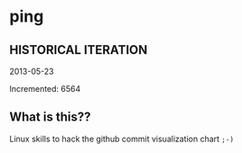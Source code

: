 # ping

## HISTORICAL ITERATION
2013-05-23

Incremented: 6564

## What is this?? 
Linux skills to hack the github commit visualization chart `;-)`
